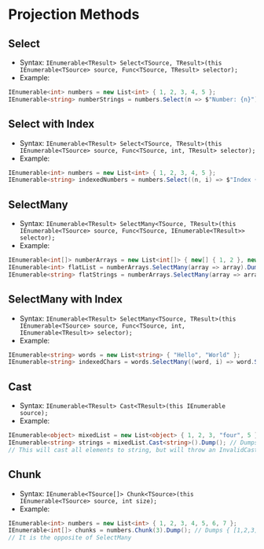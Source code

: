 # Projection Methods

## Select

- Syntax: `IEnumerable<TResult> Select<TSource, TResult>(this IEnumerable<TSource> source, Func<TSource, TResult> selector);`
- Example:

```csharp
IEnumerable<int> numbers = new List<int> { 1, 2, 3, 4, 5 };
IEnumerable<string> numberStrings = numbers.Select(n => $"Number: {n}").Dump(); // Dumps formatted strings
```

## Select with Index

- Syntax: `IEnumerable<TResult> Select<TSource, TResult>(this IEnumerable<TSource> source, Func<TSource, int, TResult> selector);`
- Example:

```csharp
IEnumerable<int> numbers = new List<int> { 1, 2, 3, 4, 5 };
IEnumerable<string> indexedNumbers = numbers.Select((n, i) => $"Index {i}: {n}").Dump(); // Dumps numbers with their indices
```

## SelectMany

- Syntax: `IEnumerable<TResult> SelectMany<TSource, TResult>(this IEnumerable<TSource> source, Func<TSource, IEnumerable<TResult>> selector);`
- Example:

```csharp
IEnumerable<int[]> numberArrays = new List<int[]> { new[] { 1, 2 }, new[] { 3, 4 }, new[] { 5, 6 } };
IEnumerable<int> flatList = numberArrays.SelectMany(array => array).Dump(); // Dumps { 1, 2, 3, 4, 5, 6 } - flattens the arrays
IEnumerable<string> flatStrings = numberArrays.SelectMany(array => array.Select(n => $"Number: {n}")).Dump(); // Dumps formatted strings
```

## SelectMany with Index

- Syntax: `IEnumerable<TResult> SelectMany<TSource, TResult>(this IEnumerable<TSource> source, Func<TSource, int, IEnumerable<TResult>> selector);`
- Example:

```csharp
IEnumerable<string> words = new List<string> { "Hello", "World" };
IEnumerable<string> indexedChars = words.SelectMany((word, i) => word.Select(c => $"Word {i}, Char: {c}")).Dump(); // Dumps characters with word index
```

## Cast

- Syntax: `IEnumerable<TResult> Cast<TResult>(this IEnumerable source);`
- Example:

```csharp
IEnumerable<object> mixedList = new List<object> { 1, 2, 3, "four", 5 };
IEnumerable<string> strings = mixedList.Cast<string>().Dump(); // Dumps all elements as strings (throws if cast fails)
// This will cast all elements to string, but will throw an InvalidCastException for non-string elements
```

## Chunk

- Syntax: `IEnumerable<TSource[]> Chunk<TSource>(this IEnumerable<TSource> source, int size);`
- Example:

```csharp
IEnumerable<int> numbers = new List<int> { 1, 2, 3, 4, 5, 6, 7 };
IEnumerable<int[]> chunks = numbers.Chunk(3).Dump(); // Dumps { [1,2,3], [4,5,6], [7] } - groups elements into chunks of size 3
// It is the opposite of SelectMany
```
